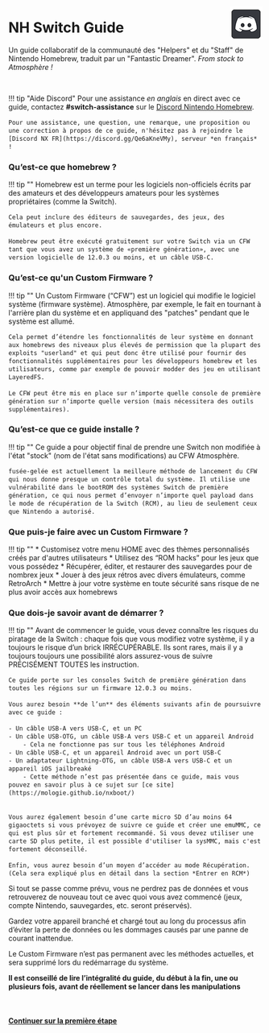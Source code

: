 <a href="https://discord.gg/C29hYvh" target="_blank"><img style="float: right;" src="img/discord.png"></a>

# NH Switch Guide

Un guide collaboratif de la communauté des "Helpers" et du "Staff" de Nintendo Homebrew, traduit par un "Fantastic Dreamer". *From stock to Atmosphère !*

&nbsp;

!!! tip "Aide Discord"
    Pour une assistance *en anglais* en direct avec ce guide, contactez **#switch-assistance** sur le [Discord Nintendo Homebrew](https://discord.gg/C29hYvh).
    
    Pour une assistance, une question, une remarque, une proposition ou une correction à propos de ce guide, n'hésitez pas à rejoindre le [Discord NX FR](https://discord.gg/Qe6aKneVMy), serveur *en français* !

### Qu’est-ce que homebrew ?

!!! tip ""
    Homebrew est un terme pour les logiciels non-officiels écrits par des amateurs et des développeurs amateurs pour les systèmes propriétaires (comme la Switch).

    Cela peut inclure des éditeurs de sauvegardes, des jeux, des émulateurs et plus encore.

    Homebrew peut être exécuté gratuitement sur votre Switch via un CFW tant que vous avez un système de «première génération», avec une version logicielle de 12.0.3 ou moins, et un câble USB-C.

### Qu’est-ce qu'un Custom Firmware ?

!!! tip ""
    Un Custom Firmware (“CFW”) est un logiciel qui modifie le logiciel système (firmware système).
    Atmosphère, par exemple, le fait en tournant à l'arrière plan du système et en appliquand des "patches" pendant que le système est allumé.

    Cela permet d’étendre les fonctionnalités de leur système en donnant aux homebrews des niveaux plus élevés de permission que la plupart des exploits "userland" et qui peut donc être utilisé pour fournir des fonctionnalités supplémentaires pour les développeurs homebrew et les utilisateurs, comme par exemple de pouvoir modder des jeu en utilisant LayeredFS.

    Le CFW peut être mis en place sur n’importe quelle console de première génération sur n’importe quelle version (mais nécessitera des outils supplémentaires).

### Qu’est-ce que ce guide installe ?

!!! tip ""
    Ce guide a pour objectif final de prendre une Switch non modifiée à l'état "stock" (nom de l'état sans modifications) au CFW Atmosphère.

    fusée-gelée est actuellement la meilleure méthode de lancement du CFW qui nous donne presque un contrôle total du système. Il utilise une vulnérabilité dans le bootROM des systèmes Switch de première génération, ce qui nous permet d’envoyer n’importe quel payload dans le mode de récupération de la Switch (RCM), au lieu de seulement ceux que Nintendo a autorisé.

### Que puis-je faire avec un Custom Firmware ?

!!! tip ""
    * Customisez votre menu HOME avec des thèmes personnalisés créés par d'autres utilisateurs
    * Utilisez des “ROM hacks” pour les jeux que vous possédez
    * Récupérer, éditer, et restaurer des sauvegardes pour de nombrex jeux
    * Jouer à des jeux rétros avec divers émulateurs, comme RetroArch
    * Mettre à jour votre système en toute sécurité sans risque de ne plus avoir accès aux homebrews

### Que dois-je savoir avant de démarrer ?

!!! tip ""
    Avant de commencer le guide, vous devez connaître les risques du piratage de la Switch : chaque fois que vous modifiez votre système, il y a toujours le risque d’un brick IRRÉCUPÉRABLE. Ils sont rares, mais il y a toujours toujours une possibilité alors assurez-vous de suivre PRÉCISÉMENT TOUTES les instruction.

    Ce guide porte sur les consoles Switch de première génération dans toutes les régions sur un firmware 12.0.3 ou moins.

    Vous aurez besoin **de l’un** des éléments suivants afin de poursuivre avec ce guide :

    - Un câble USB-A vers USB-C, et un PC
    - Un câble USB-OTG, un câble USB-A vers USB-C et un appareil Android
		- Cela ne fonctionne pas sur tous les téléphones Android
    - Un câble USB-C, et un appareil Android avec un port USB-C
    - Un adaptateur Lightning-OTG, un câble USB-A vers USB-C et un appareil iOS jailbreaké
        - Cette méthode n’est pas présentée dans ce guide, mais vous pouvez en savoir plus à ce sujet sur [ce site](https://mologie.github.io/nxboot/)


    Vous aurez également besoin d’une carte micro SD d’au moins 64 gigaoctets si vous prévoyez de suivre ce guide et créer une emuMMC, ce qui est plus sûr et fortement recommandé. Si vous devez utiliser une carte SD plus petite, il est possible d'utiliser la sysMMC, mais c'est fortement déconseillé.

    Enfin, vous aurez besoin d’un moyen d’accéder au mode Récupération. (Cela sera expliqué plus en détail dans la section *Entrer en RCM*)

Si tout se passe comme prévu, vous ne perdrez pas de données et vous retrouverez de nouveau tout ce avec quoi vous avez commencé (jeux, compte Nintendo, sauvegardes, etc. seront préservés).

Gardez votre appareil branché et chargé tout au long du processus afin d’éviter la perte de données ou les dommages causés par une panne de courant inattendue.

Le Custom Firmware n’est pas permanent avec les méthodes actuelles, et sera supprimé lors du redémarrage du système.

**Il est conseillé de lire l’intégralité du guide, du début à la fin, une ou plusieurs fois, avant de réellement se lancer dans les manipulations**

&nbsp;

#### [Continuer sur la première étape <i class="fa fa-arrow-circle-right fa-lg"></i>](user_guide/getting_started_fr.md) 
